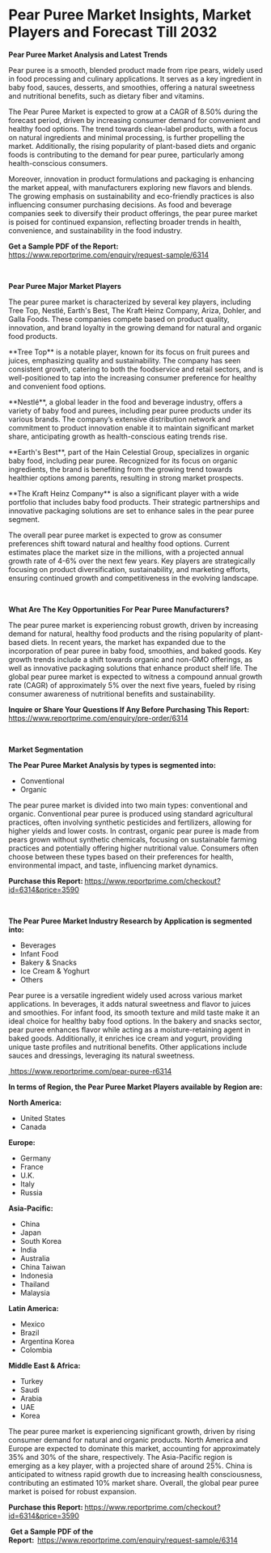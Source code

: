 <p><h1>Pear Puree Market Insights, Market Players and Forecast Till 2032</h1></p><p><strong>Pear Puree Market Analysis and Latest Trends</strong></p>
<p><p>Pear puree is a smooth, blended product made from ripe pears, widely used in food processing and culinary applications. It serves as a key ingredient in baby food, sauces, desserts, and smoothies, offering a natural sweetness and nutritional benefits, such as dietary fiber and vitamins.</p><p>The Pear Puree Market is expected to grow at a CAGR of 8.50% during the forecast period, driven by increasing consumer demand for convenient and healthy food options. The trend towards clean-label products, with a focus on natural ingredients and minimal processing, is further propelling the market. Additionally, the rising popularity of plant-based diets and organic foods is contributing to the demand for pear puree, particularly among health-conscious consumers.</p><p>Moreover, innovation in product formulations and packaging is enhancing the market appeal, with manufacturers exploring new flavors and blends. The growing emphasis on sustainability and eco-friendly practices is also influencing consumer purchasing decisions. As food and beverage companies seek to diversify their product offerings, the pear puree market is poised for continued expansion, reflecting broader trends in health, convenience, and sustainability in the food industry.</p></p>
<p><strong>Get a Sample PDF of the Report:&nbsp;</strong> <a href="https://www.reportprime.com/enquiry/request-sample/6314?utm_campaign=4557&utm_medium=2&utm_source=Github&utm_content=ia&utm_term=15052025&utm_id=pear-puree">https://www.reportprime.com/enquiry/request-sample/6314</a></p>
<p>&nbsp;</p>
<p><strong>Pear Puree Major Market Players</strong></p>
<p><p>The pear puree market is characterized by several key players, including Tree Top, Nestlé, Earth's Best, The Kraft Heinz Company, Ariza, Dohler, and Galla Foods. These companies compete based on product quality, innovation, and brand loyalty in the growing demand for natural and organic food products.</p><p>**Tree Top** is a notable player, known for its focus on fruit purees and juices, emphasizing quality and sustainability. The company has seen consistent growth, catering to both the foodservice and retail sectors, and is well-positioned to tap into the increasing consumer preference for healthy and convenient food options.</p><p>**Nestlé**, a global leader in the food and beverage industry, offers a variety of baby food and purees, including pear puree products under its various brands. The company’s extensive distribution network and commitment to product innovation enable it to maintain significant market share, anticipating growth as health-conscious eating trends rise.</p><p>**Earth's Best**, part of the Hain Celestial Group, specializes in organic baby food, including pear puree. Recognized for its focus on organic ingredients, the brand is benefiting from the growing trend towards healthier options among parents, resulting in strong market prospects.</p><p>**The Kraft Heinz Company** is also a significant player with a wide portfolio that includes baby food products. Their strategic partnerships and innovative packaging solutions are set to enhance sales in the pear puree segment.</p><p>The overall pear puree market is expected to grow as consumer preferences shift toward natural and healthy food options. Current estimates place the market size in the millions, with a projected annual growth rate of 4-6% over the next few years. Key players are strategically focusing on product diversification, sustainability, and marketing efforts, ensuring continued growth and competitiveness in the evolving landscape.</p></p>
<p>&nbsp;</p>
<p><strong>What Are The Key Opportunities For Pear Puree Manufacturers?</strong></p>
<p><p>The pear puree market is experiencing robust growth, driven by increasing demand for natural, healthy food products and the rising popularity of plant-based diets. In recent years, the market has expanded due to the incorporation of pear puree in baby food, smoothies, and baked goods. Key growth trends include a shift towards organic and non-GMO offerings, as well as innovative packaging solutions that enhance product shelf life. The global pear puree market is expected to witness a compound annual growth rate (CAGR) of approximately 5% over the next five years, fueled by rising consumer awareness of nutritional benefits and sustainability.</p></p>
<p><strong>Inquire or Share Your Questions If Any Before Purchasing This Report:</strong> <a href="https://www.reportprime.com/enquiry/pre-order/6314?utm_campaign=4557&utm_medium=2&utm_source=Github&utm_content=ia&utm_term=15052025&utm_id=pear-puree">https://www.reportprime.com/enquiry/pre-order/6314</a></p>
<p>&nbsp;</p>
<p><strong>Market Segmentation</strong></p>
<p><strong>The Pear Puree Market Analysis by types is segmented into:</strong></p>
<p><ul><li>Conventional</li><li>Organic</li></ul></p>
<p><p>The pear puree market is divided into two main types: conventional and organic. Conventional pear puree is produced using standard agricultural practices, often involving synthetic pesticides and fertilizers, allowing for higher yields and lower costs. In contrast, organic pear puree is made from pears grown without synthetic chemicals, focusing on sustainable farming practices and potentially offering higher nutritional value. Consumers often choose between these types based on their preferences for health, environmental impact, and taste, influencing market dynamics.</p></p>
<p><strong>Purchase this Report:&nbsp;</strong><a href="https://www.reportprime.com/checkout?id=6314&price=3590&utm_campaign=4557&utm_medium=2&utm_source=Github&utm_content=ia&utm_term=15052025&utm_id=pear-puree">https://www.reportprime.com/checkout?id=6314&price=3590</a></p>
<p>&nbsp;</p>
<p><strong>The Pear Puree Market Industry Research by Application is segmented into:</strong></p>
<p><ul><li>Beverages</li><li>Infant Food</li><li>Bakery & Snacks</li><li>Ice Cream & Yoghurt</li><li>Others</li></ul></p>
<p><p>Pear puree is a versatile ingredient widely used across various market applications. In beverages, it adds natural sweetness and flavor to juices and smoothies. For infant food, its smooth texture and mild taste make it an ideal choice for healthy baby food options. In the bakery and snacks sector, pear puree enhances flavor while acting as a moisture-retaining agent in baked goods. Additionally, it enriches ice cream and yogurt, providing unique taste profiles and nutritional benefits. Other applications include sauces and dressings, leveraging its natural sweetness.</p></p>
<p><a href="https://www.reportprime.com/pear-puree-r6314?utm_campaign=4557&utm_medium=2&utm_source=Github&utm_content=ia&utm_term=15052025&utm_id=pear-puree">&nbsp;https://www.reportprime.com/pear-puree-r6314</a></p>
<p><strong>In terms of Region, the Pear Puree Market Players available by Region are:</strong></p>
<p>
    <p> <strong> North America: </strong>
        <ul>
            <li>United States</li>
            <li>Canada</li>
        </ul>
        </p> 
    <p> <strong> Europe: </strong>
        <ul>
            <li>Germany</li>
            <li>France</li>
            <li>U.K.</li>
            <li>Italy</li>
            <li>Russia</li>
        </ul>
        </p> 
    <p> <strong> Asia-Pacific: </strong>
        <ul>
            <li>China</li>
            <li>Japan</li>
            <li>South Korea</li>
            <li>India</li>
            <li>Australia</li>
            <li>China Taiwan</li>
            <li>Indonesia</li>
            <li>Thailand</li>
            <li>Malaysia</li>
        </ul>
        </p> 
    <p> <strong> Latin America: </strong>
        <ul>
            <li>Mexico</li>
            <li>Brazil</li>
            <li>Argentina Korea</li>
            <li>Colombia</li>
        </ul>
        </p> 
    <p> <strong> Middle East & Africa: </strong>
        <ul>
            <li>Turkey</li>
            <li>Saudi</li>
            <li>Arabia</li>
            <li>UAE</li>
            <li>Korea</li>
        </ul>
    </p>
    </p>
<p><p>The pear puree market is experiencing significant growth, driven by rising consumer demand for natural and organic products. North America and Europe are expected to dominate this market, accounting for approximately 35% and 30% of the share, respectively. The Asia-Pacific region is emerging as a key player, with a projected share of around 25%. China is anticipated to witness rapid growth due to increasing health consciousness, contributing an estimated 10% market share. Overall, the global pear puree market is poised for robust expansion.</p></p>
<p><strong>Purchase this Report: </strong><a href="https://www.reportprime.com/checkout?id=6314&price=3590&utm_campaign=4557&utm_medium=2&utm_source=Github&utm_content=ia&utm_term=15052025&utm_id=pear-puree">https://www.reportprime.com/checkout?id=6314&price=3590</a></p>
<p>&nbsp;<strong>Get a Sample PDF of the Report:&nbsp;&nbsp;</strong><a href="https://www.reportprime.com/enquiry/request-sample/6314?utm_campaign=4557&utm_medium=2&utm_source=Github&utm_content=ia&utm_term=15052025&utm_id=pear-puree">https://www.reportprime.com/enquiry/request-sample/6314</a></p>
<p><strong></strong></p>
<p><p></p><p></p><p></p></p>
